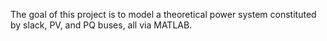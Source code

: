 The goal of this project is to model a theoretical power system constituted by slack, PV, and PQ buses, all via MATLAB.
